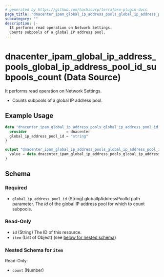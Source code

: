 ```yaml
---
# generated by https://github.com/hashicorp/terraform-plugin-docs
page_title: "dnacenter_ipam_global_ip_address_pools_global_ip_address_pool_id_subpools_count Data Source - terraform-provider-dnacenter"
subcategory: ""
description: |-
  It performs read operation on Network Settings.
  Counts subpools of a global IP address pool.
---
```


# dnacenter_ipam_global_ip_address_pools_global_ip_address_pool_id_subpools_count (Data Source)

It performs read operation on Network Settings.

- Counts subpools of a global IP address pool.

## Example Usage

```terraform
data "dnacenter_ipam_global_ip_address_pools_global_ip_address_pool_id_subpools_count" "example" {
  provider                  = dnacenter
  global_ip_address_pool_id = "string"
}

output "dnacenter_ipam_global_ip_address_pools_global_ip_address_pool_id_subpools_count_example" {
  value = data.dnacenter_ipam_global_ip_address_pools_global_ip_address_pool_id_subpools_count.example.item
}
```

<!-- schema generated by tfplugindocs -->
## Schema

### Required

- `global_ip_address_pool_id` (String) globalIpAddressPoolId path parameter. The *id* of the global IP address pool for which to count subpools.

### Read-Only

- `id` (String) The ID of this resource.
- `item` (List of Object) (see [below for nested schema](#nestedatt--item))

<a id="nestedatt--item"></a>
### Nested Schema for `item`

Read-Only:

- `count` (Number)
